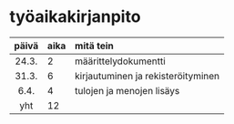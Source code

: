 # työaikakirjanpito

| päivä | aika | mitä tein  |
| :----:|:-----| :-----|
| 24.3. |  2   |  määrittelydokumentti|
| 31.3. |  6   |  kirjautuminen ja rekisteröityminen|
| 6.4.  |  4   |  tulojen ja menojen lisäys|
| yht   |  12   |  | 
